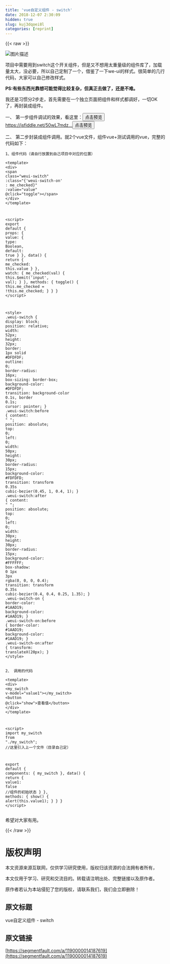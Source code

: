 ```yaml
---
title: 'vue自定义组件 - switch' 
date: 2018-12-07 2:30:09
hidden: true
slug: kuj3dqoei8l
categories: [reprint]
---
```


{{< raw >}}

                    
<p><span class="img-wrap"><img data-src="/img/bV7GSd?w=73&amp;h=91" src="https://static.alili.tech/img/bV7GSd?w=73&amp;h=91" alt="图片描述" title="图片描述" style="cursor: pointer; display: inline;"></span></p>
<p>项目中需要用到switch这个开关组件，但是又不想用太重量级的组件库了，加载量太大，没必要，所以自己定制了一个，借鉴了一下we-ui的样式。很简单的几行代码，大家可以自己修改样式。</p>
<p><strong>PS:有些东西光靠想可能觉得比较复杂，但真正去做了，还是不难。</strong></p>
<p>我还是习惯分2步走，首先需要在一个独立页面把组件和样式都调好，一切OK了，再封装成组件。</p>
<p>一、 第一步组件调试的效果，看这里：<a href="https://jsfiddle.net/50wL7mdz/264974/" rel="nofollow noreferrer" target="_blank"></a><button class="btn btn-xs btn-default ml10 preview" data-url="50wL7mdz/264974/" data-typeid="0">点击预览</button><a href="https://jsfiddle.net/50wL7mdz/264974/" rel="nofollow noreferrer" target="_blank">https://jsfiddle.net/50wL7mdz...</a><button class="btn btn-xs btn-default ml10 preview" data-url="50wL7mdz/264974/" data-typeid="0">点击预览</button></p>
<p>二、 第二步封装成组件调用。就2个vue文件，组件vue+测试调用的vue，完整的代码如下：</p>
<div class="widget-codetool" style="display:none;">
      <div class="widget-codetool--inner">
      <span class="selectCode code-tool" data-toggle="tooltip" data-placement="top" title="" data-original-title="全选"></span>
      <span type="button" class="copyCode code-tool" data-toggle="tooltip" data-placement="top" data-clipboard-text="1、组件代码（请自行放置到自己项目中对应的位置）" title="" data-original-title="复制"></span>
      <span type="button" class="saveToNote code-tool" data-toggle="tooltip" data-placement="top" title="" data-original-title="放进笔记"></span>
      </div>
      </div><pre class="hljs lsl"><code style="word-break: break-word; white-space: initial;"><span class="hljs-number">1</span>、组件代码（请自行放置到自己项目中对应的位置）</code></pre>
<div class="widget-codetool" style="display:none;">
      <div class="widget-codetool--inner">
      <span class="selectCode code-tool" data-toggle="tooltip" data-placement="top" title="" data-original-title="全选"></span>
      <span type="button" class="copyCode code-tool" data-toggle="tooltip" data-placement="top" data-clipboard-text="<template>
  <div>
    <span class=&quot;weui-switch&quot; :class=&quot;{'weui-switch-on' : me_checked}&quot; :value=&quot;value&quot; @click=&quot;toggle&quot;></span>
  </div>
</template>

<script>
  export default {
    props: {
      value: {
        type: Boolean,
        default: true
      }
    },
    data() {
      return {
        me_checked: this.value
      }
    },
    watch: {
      me_checked(val) {
        this.$emit('input', val);
      }
    },
    methods: {
      toggle() {
        this.me_checked = !this.me_checked;
      }
    }
  }
</script>

<style>
  .weui-switch {
    display: block;
    position: relative;
    width: 52px;
    height: 32px;
    border: 1px solid #DFDFDF;
    outline: 0;
    border-radius: 16px;
    box-sizing: border-box;
    background-color: #DFDFDF;
    transition: background-color 0.1s, border 0.1s;
    cursor: pointer;
  }
  .weui-switch:before {
    content: &quot; &quot;;
    position: absolute;
    top: 0;
    left: 0;
    width: 50px;
    height: 30px;
    border-radius: 15px;
    background-color: #FDFDFD;
    transition: transform 0.35s cubic-bezier(0.45, 1, 0.4, 1);
  }
  .weui-switch:after {
    content: &quot; &quot;;
    position: absolute;
    top: 0;
    left: 0;
    width: 30px;
    height: 30px;
    border-radius: 15px;
    background-color: #FFFFFF;
    box-shadow: 0 1px 3px rgba(0, 0, 0, 0.4);
    transition: transform 0.35s cubic-bezier(0.4, 0.4, 0.25, 1.35);
  }
  .weui-switch-on {
    border-color: #1AAD19;
    background-color: #1AAD19;
  }
  .weui-switch-on:before {
    border-color: #1AAD19;
    background-color: #1AAD19;
  }
  .weui-switch-on:after {
    transform: translateX(20px);
  }
</style>
" title="" data-original-title="复制"></span>
      <span type="button" class="saveToNote code-tool" data-toggle="tooltip" data-placement="top" title="" data-original-title="放进笔记"></span>
      </div>
      </div><pre class="hljs xml"><code><span class="hljs-tag">&lt;<span class="hljs-name">template</span>&gt;</span>
  <span class="hljs-tag">&lt;<span class="hljs-name">div</span>&gt;</span>
    <span class="hljs-tag">&lt;<span class="hljs-name">span</span> <span class="hljs-attr">class</span>=<span class="hljs-string">"weui-switch"</span> <span class="hljs-attr">:class</span>=<span class="hljs-string">"{'weui-switch-on' : me_checked}"</span> <span class="hljs-attr">:value</span>=<span class="hljs-string">"value"</span> @<span class="hljs-attr">click</span>=<span class="hljs-string">"toggle"</span>&gt;</span><span class="hljs-tag">&lt;/<span class="hljs-name">span</span>&gt;</span>
  <span class="hljs-tag">&lt;/<span class="hljs-name">div</span>&gt;</span>
<span class="hljs-tag">&lt;/<span class="hljs-name">template</span>&gt;</span>

<span class="hljs-tag">&lt;<span class="hljs-name">script</span>&gt;</span><span class="javascript">
  <span class="hljs-keyword">export</span> <span class="hljs-keyword">default</span> {
    <span class="hljs-attr">props</span>: {
      <span class="hljs-attr">value</span>: {
        <span class="hljs-attr">type</span>: <span class="hljs-built_in">Boolean</span>,
        <span class="hljs-attr">default</span>: <span class="hljs-literal">true</span>
      }
    },
    data() {
      <span class="hljs-keyword">return</span> {
        <span class="hljs-attr">me_checked</span>: <span class="hljs-keyword">this</span>.value
      }
    },
    <span class="hljs-attr">watch</span>: {
      me_checked(val) {
        <span class="hljs-keyword">this</span>.$emit(<span class="hljs-string">'input'</span>, val);
      }
    },
    <span class="hljs-attr">methods</span>: {
      toggle() {
        <span class="hljs-keyword">this</span>.me_checked = !<span class="hljs-keyword">this</span>.me_checked;
      }
    }
  }
</span><span class="hljs-tag">&lt;/<span class="hljs-name">script</span>&gt;</span>

<span class="hljs-tag">&lt;<span class="hljs-name">style</span>&gt;</span><span class="css">
  <span class="hljs-selector-class">.weui-switch</span> {
    <span class="hljs-attribute">display</span>: block;
    <span class="hljs-attribute">position</span>: relative;
    <span class="hljs-attribute">width</span>: <span class="hljs-number">52px</span>;
    <span class="hljs-attribute">height</span>: <span class="hljs-number">32px</span>;
    <span class="hljs-attribute">border</span>: <span class="hljs-number">1px</span> solid <span class="hljs-number">#DFDFDF</span>;
    <span class="hljs-attribute">outline</span>: <span class="hljs-number">0</span>;
    <span class="hljs-attribute">border-radius</span>: <span class="hljs-number">16px</span>;
    <span class="hljs-attribute">box-sizing</span>: border-box;
    <span class="hljs-attribute">background-color</span>: <span class="hljs-number">#DFDFDF</span>;
    <span class="hljs-attribute">transition</span>: background-color <span class="hljs-number">0.1s</span>, border <span class="hljs-number">0.1s</span>;
    <span class="hljs-attribute">cursor</span>: pointer;
  }
  <span class="hljs-selector-class">.weui-switch</span><span class="hljs-selector-pseudo">:before</span> {
    <span class="hljs-attribute">content</span>: <span class="hljs-string">" "</span>;
    <span class="hljs-attribute">position</span>: absolute;
    <span class="hljs-attribute">top</span>: <span class="hljs-number">0</span>;
    <span class="hljs-attribute">left</span>: <span class="hljs-number">0</span>;
    <span class="hljs-attribute">width</span>: <span class="hljs-number">50px</span>;
    <span class="hljs-attribute">height</span>: <span class="hljs-number">30px</span>;
    <span class="hljs-attribute">border-radius</span>: <span class="hljs-number">15px</span>;
    <span class="hljs-attribute">background-color</span>: <span class="hljs-number">#FDFDFD</span>;
    <span class="hljs-attribute">transition</span>: transform <span class="hljs-number">0.35s</span> <span class="hljs-built_in">cubic-bezier</span>(0.45, 1, 0.4, 1);
  }
  <span class="hljs-selector-class">.weui-switch</span><span class="hljs-selector-pseudo">:after</span> {
    <span class="hljs-attribute">content</span>: <span class="hljs-string">" "</span>;
    <span class="hljs-attribute">position</span>: absolute;
    <span class="hljs-attribute">top</span>: <span class="hljs-number">0</span>;
    <span class="hljs-attribute">left</span>: <span class="hljs-number">0</span>;
    <span class="hljs-attribute">width</span>: <span class="hljs-number">30px</span>;
    <span class="hljs-attribute">height</span>: <span class="hljs-number">30px</span>;
    <span class="hljs-attribute">border-radius</span>: <span class="hljs-number">15px</span>;
    <span class="hljs-attribute">background-color</span>: <span class="hljs-number">#FFFFFF</span>;
    <span class="hljs-attribute">box-shadow</span>: <span class="hljs-number">0</span> <span class="hljs-number">1px</span> <span class="hljs-number">3px</span> <span class="hljs-built_in">rgba</span>(0, 0, 0, 0.4);
    <span class="hljs-attribute">transition</span>: transform <span class="hljs-number">0.35s</span> <span class="hljs-built_in">cubic-bezier</span>(0.4, 0.4, 0.25, 1.35);
  }
  <span class="hljs-selector-class">.weui-switch-on</span> {
    <span class="hljs-attribute">border-color</span>: <span class="hljs-number">#1AAD19</span>;
    <span class="hljs-attribute">background-color</span>: <span class="hljs-number">#1AAD19</span>;
  }
  <span class="hljs-selector-class">.weui-switch-on</span><span class="hljs-selector-pseudo">:before</span> {
    <span class="hljs-attribute">border-color</span>: <span class="hljs-number">#1AAD19</span>;
    <span class="hljs-attribute">background-color</span>: <span class="hljs-number">#1AAD19</span>;
  }
  <span class="hljs-selector-class">.weui-switch-on</span><span class="hljs-selector-pseudo">:after</span> {
    <span class="hljs-attribute">transform</span>: <span class="hljs-built_in">translateX</span>(20px);
  }
</span><span class="hljs-tag">&lt;/<span class="hljs-name">style</span>&gt;</span>
</code></pre>
<div class="widget-codetool" style="display:none;">
      <div class="widget-codetool--inner">
      <span class="selectCode code-tool" data-toggle="tooltip" data-placement="top" title="" data-original-title="全选"></span>
      <span type="button" class="copyCode code-tool" data-toggle="tooltip" data-placement="top" data-clipboard-text="2、 调用的代码" title="" data-original-title="复制"></span>
      <span type="button" class="saveToNote code-tool" data-toggle="tooltip" data-placement="top" title="" data-original-title="放进笔记"></span>
      </div>
      </div><pre class="hljs lsl"><code style="word-break: break-word; white-space: initial;"><span class="hljs-number">2</span>、 调用的代码</code></pre>
<div class="widget-codetool" style="display:none;">
      <div class="widget-codetool--inner">
      <span class="selectCode code-tool" data-toggle="tooltip" data-placement="top" title="" data-original-title="全选"></span>
      <span type="button" class="copyCode code-tool" data-toggle="tooltip" data-placement="top" data-clipboard-text="<template>
  <div>
    <my_switch v-model=&quot;value1&quot;></my_switch>
    <button @click=&quot;show&quot;>查看值</button>
  </div>
</template>

<script>
  import my_switch from &quot;./my_switch&quot;; //这里引入上一个文件（目录自己定）

  export default {
    components: {
      my_switch
    },
    data() {
      return {
        value1: false //组件的初始状态
      }
    },
    methods: {
      show() {
        alert(this.value1);
      }
    }
  }
</script>
" title="" data-original-title="复制"></span>
      <span type="button" class="saveToNote code-tool" data-toggle="tooltip" data-placement="top" title="" data-original-title="放进笔记"></span>
      </div>
      </div><pre class="hljs xml"><code><span class="hljs-tag">&lt;<span class="hljs-name">template</span>&gt;</span>
  <span class="hljs-tag">&lt;<span class="hljs-name">div</span>&gt;</span>
    <span class="hljs-tag">&lt;<span class="hljs-name">my_switch</span> <span class="hljs-attr">v-model</span>=<span class="hljs-string">"value1"</span>&gt;</span><span class="hljs-tag">&lt;/<span class="hljs-name">my_switch</span>&gt;</span>
    <span class="hljs-tag">&lt;<span class="hljs-name">button</span> @<span class="hljs-attr">click</span>=<span class="hljs-string">"show"</span>&gt;</span>查看值<span class="hljs-tag">&lt;/<span class="hljs-name">button</span>&gt;</span>
  <span class="hljs-tag">&lt;/<span class="hljs-name">div</span>&gt;</span>
<span class="hljs-tag">&lt;/<span class="hljs-name">template</span>&gt;</span>

<span class="hljs-tag">&lt;<span class="hljs-name">script</span>&gt;</span><span class="javascript">
  <span class="hljs-keyword">import</span> my_switch <span class="hljs-keyword">from</span> <span class="hljs-string">"./my_switch"</span>; <span class="hljs-comment">//这里引入上一个文件（目录自己定）</span>

  <span class="hljs-keyword">export</span> <span class="hljs-keyword">default</span> {
    <span class="hljs-attr">components</span>: {
      my_switch
    },
    data() {
      <span class="hljs-keyword">return</span> {
        <span class="hljs-attr">value1</span>: <span class="hljs-literal">false</span> <span class="hljs-comment">//组件的初始状态</span>
      }
    },
    <span class="hljs-attr">methods</span>: {
      show() {
        alert(<span class="hljs-keyword">this</span>.value1);
      }
    }
  }
</span><span class="hljs-tag">&lt;/<span class="hljs-name">script</span>&gt;</span>
</code></pre>
<p>希望对大家有用。</p>

                
{{< /raw >}}

# 版权声明
本文资源来源互联网，仅供学习研究使用，版权归该资源的合法拥有者所有，

本文仅用于学习、研究和交流目的。转载请注明出处、完整链接以及原作者。

原作者若认为本站侵犯了您的版权，请联系我们，我们会立即删除！

## 原文标题
vue自定义组件 - switch

## 原文链接
[https://segmentfault.com/a/1190000014187619](https://segmentfault.com/a/1190000014187619)

